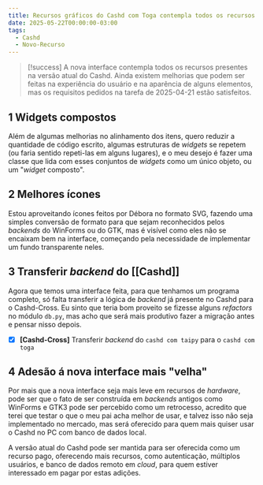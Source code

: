 ```yaml
---
title: Recursos gráficos do Cashd com Toga contempla todos os recursos do Cashd com Taipy
date: 2025-05-22T00:00:00-03:00
tags:
  - Cashd
  - Novo-Recurso
---
```


> [!success] A nova interface contempla todos os recursos presentes na versão atual do Cashd.
> Ainda existem melhorias que podem ser feitas na experiência do usuário e na aparência de alguns elementos, mas os requisitos pedidos na tarefa de 2025-04-21 estão satisfeitos.

## 1 Widgets compostos

Além de algumas melhorias no alinhamento dos itens, quero reduzir a quantidade de código
escrito, algumas estruturas de *widgets* se repetem (ou faria sentido repeti-las em
alguns lugares), e o meu desejo é fazer uma classe que lida com esses conjuntos de
*widgets* como um único objeto, ou um "*widget* composto".

## 2 Melhores ícones

Estou aproveitando ícones feitos por Débora no formato SVG, fazendo uma simples conversão
de formato para que sejam reconhecidos pelos *backends* do WinForms ou do GTK, mas é
visível como eles não se encaixam bem na interface, começando pela necessidade de
implementar um fundo transparente neles.

## 3 Transferir *backend* do [[Cashd]]

Agora que temos uma interface feita, para que tenhamos um programa completo, só falta
transferir a lógica de *backend* já presente no Cashd para o Cashd-Cross. Eu sinto que
teria bom proveito se fizesse alguns *refactors* no módulo `db.py`, mas acho que será
mais produtivo fazer a migração antes e pensar nisso depois.

- [x] **[Cashd-Cross]** Transferir *backend* do `cashd com taipy` para o `cashd com toga`

## 4 Adesão á nova interface mais "velha"

Por mais que a nova interface seja mais leve em recursos de *hardware*, pode ser que o
fato de ser construída em *backends* antigos como WinForms e GTK3 pode ser percebido como
um retrocesso, acredito que terei que testar o que o meu pai acha melhor de usar, e
talvez isso não seja implementado no mercado, mas será oferecido para quem mais quiser
usar o Cashd no PC com banco de dados local.

A versão atual do Cashd pode ser mantida para ser oferecida como um recurso pago,
oferecendo mais recursos, como autenticação, múltiplos usuários, e banco de dados remoto
em *cloud*, para quem estiver interessado em pagar por estas adições.
